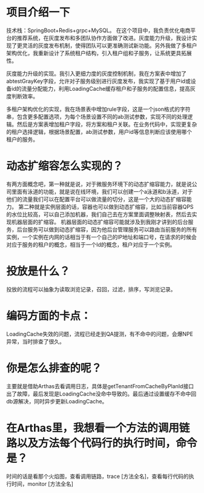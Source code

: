 # 项目介绍一下
技术栈：SpringBoot+Redis+grpc+MySQL。
在这个项目中，我负责优化电商平台的推荐系统，在灰度发布和多团队协作方面做了改进。灰度能力升级，我设计实现了更灵活的灰度发布机制，使得团队可以更准确测试新功能。另外我做了多租户架构优化，我重新设计了系统租户结构，引入租户组和子服务，让系统更具拓展性。

灰度能力升级的实现。我引入更细力度的灰度控制机制，我在方案表中增加了abtestGrayKey字段，允许对子服务级别进行灰度发布，我实现了基于用户id或设备id的流量分配能力，利用LoadingCache缓存租户和子服务的配置信息，提高灰度判断效率。

多租户架构优化的实现，我在场景表中增加rule字段，这是一个json格式的字符串，包含更多配置选项，为每个场景设置不同的ab测试参数，实现不同的处理逻辑。然后是方案表增加租户字段，将方案和租户关联。在业务代码中，实现更复杂的租户选择逻辑，根据场景配置，ab测试参数，用户id等信息判断应该使用哪个租户的服务。
# 动态扩缩容怎么实现的？
有两方面概念吧，第一种就是说，对于微服务环境下的动态扩缩容能力，就是说公司里面有泳道的功能，就是说在线环境，我们可以创建一个a泳道和b泳道，对于他们的流量我们可以在配置平台可以做流量的切分，这是一个大的动态扩缩容能力。
第二种就是实例层面的话，容器也可以做到动态扩缩容，比如当前容器QPS的水位比较高，可以自己添加机器，我们自己去在方案里面调整映射表，然后去实现机器层面的扩缩容。
机器层面的动态扩缩容可能就涉及到我刚才讲到的后台服务，后台服务可以做到动态扩缩容，因为他后台管理服务可以路由当前服务的所有实例，一个实例在内网的话相当于有一个自己的IP地址和端口号，在请求的时候会对应于服务的租户的概念，相当于一个Id的概念，租户对应于一个实例。
# 投放是什么？
投放的流程可以抽象为读取浏览记录，召回，过滤，排序，写浏览记录。
# 编码方面的卡点：
LoadingCache失效的问题，流程已经走到QA提测，有不命中的问题，会爆NPE异常，当时排查了很久。
# 你是怎么排查的呢？
主要就是借助Arthas去看调用日志，具体是getTenantFromCacheByPlanId接口出了故障，最后发现是LoadingCache没命中导致的。最后通过设置缓存不命中回db源解决，同时异步更新LoadingCache。
# 在Arthas里，我想看一个方法的调用链路以及方法每个代码行的执行时间，命令是？
时间的话是看那个火焰图，查看调用链路，trace [方法全名]，查看每行代码的执行时间，monitor [方法全名]
